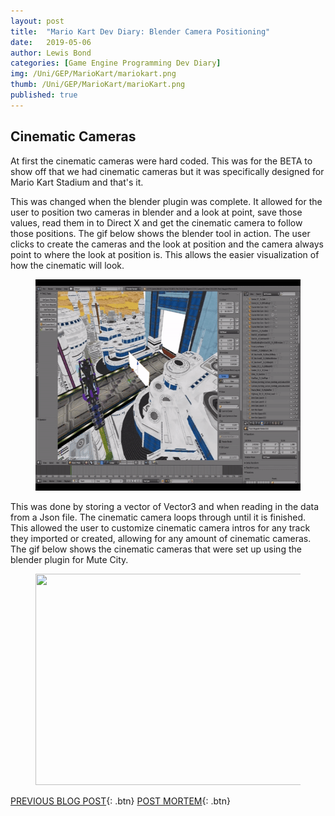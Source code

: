 ```yaml
---
layout: post
title:  "Mario Kart Dev Diary: Blender Camera Positioning"
date:   2019-05-06
author: Lewis Bond
categories: [Game Engine Programming Dev Diary]
img: /Uni/GEP/MarioKart/mariokart.png
thumb: /Uni/GEP/MarioKart/marioKart.png
published: true
---
```

<!--more-->

## Cinematic Cameras

At first the cinematic cameras were hard coded. This was for the BETA to show off that we had cinematic cameras but it was specifically designed for Mario Kart Stadium and that's it. 

This was changed when the blender plugin was complete. It allowed for the user to position two cameras in blender and a look at point, save those values, read them in to Direct X and get the cinematic camera to follow those positions. The gif below shows the blender tool in action. The user clicks to create the cameras and the look at position and the camera always point to where the look at position is. This allows the easier visualization of how the cinematic will look.

<center>
	<figure>
<a href="/assets/img/blog/Uni/GEP/MarioKart/BlenderPlugin.gif"><img src="/assets/img/blog/Uni/GEP/MarioKart/BlenderPlugin.gif" width = "600" height = "338"></a>
	</figure>
</center>


This was done by storing a vector of Vector3 and when reading in the data from a Json file. The cinematic camera loops through until it is finished. This allowed the user to customize cinematic camera intros for any track they imported or created, allowing for any amount of cinematic cameras. The gif below shows the cinematic cameras that were set up using the blender plugin for Mute City.

<center>
	<figure>
<a href="/assets/img/blog/Uni/GEP/MarioKart/MuteCityCine.gif"><img src="/assets/img/blog/Uni/GEP/MarioKart/MuteCityCine.gif" width = "600" height = "338"></a>
	</figure>
</center>

[PREVIOUS BLOG POST](https://lbondi7.github.io/game%20engine%20programming%20dev%20diary/gep-mariokart-12){: .btn} [POST MORTEM](https://lbondi7.github.io/game%20engine%20programming%20dev%20diary/post%20mortem/gep-mariokart-post-mortem){: .btn}
